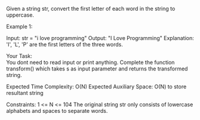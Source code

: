 Given a string str, convert the first letter of each word in the string to uppercase. 

Example 1:

Input:
str = "i love programming"
Output: "I Love Programming"
Explanation:
'I', 'L', 'P' are the first letters of 
the three words.

Your Task:  
You dont need to read input or print anything. Complete the function transform() which takes s as input parameter and returns the transformed string.


Expected Time Complexity: O(N)
Expected Auxiliary Space: O(N) to store resultant string  


Constraints:
1 <= N <= 104
The original string str only consists of lowercase alphabets and spaces to separate words.
